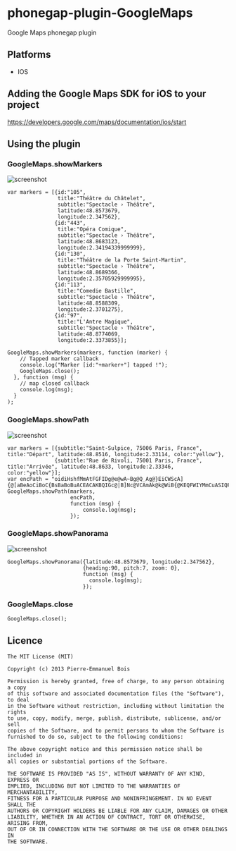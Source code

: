 phonegap-plugin-GoogleMaps
============================

Google Maps phonegap plugin

## Platforms ##

* IOS

## Adding the Google Maps SDK for iOS to your project ##

https://developers.google.com/maps/documentation/ios/start

## Using the plugin ##

### GoogleMaps.showMarkers ###
![screenshot](https://raw.github.com/pebois/phonegap-plugin-GoogleMaps/master/sample1.png)
```
var markers = [{id:"105",
                title:"Théâtre du Châtelet",
                subtitle:"Spectacle › Théâtre",
                latitude:48.8573679,
                longitude:2.347562},
               {id:"443", 
                title:"Opéra Comique",
                subtitle:"Spectacle › Théâtre",
                latitude:48.8683123,
                longitude:2.34194339999999},
               {id:"130", 
                title:"Théâtre de la Porte Saint-Martin",
                subtitle:"Spectacle › Théâtre",
                latitude:48.8689366,
                longitude:2.35705929999995},
               {id:"113",
                title:"Comedie Bastille",
                subtitle:"Spectacle › Théâtre",
                latitude:48.8588309,
                longitude:2.3701275},
               {id:"97",
                title:"L'Antre Magique",
                subtitle:"Spectacle › Théâtre",
                latitude:48.8774069,
                longitude:2.3373855}];

GoogleMaps.showMarkers(markers, function (marker) {
    // Tapped marker callback
    console.log("Marker [id:"+marker+"] tapped !");
    GoogleMaps.close();
  }, function (msg) {
    // map closed callback
    console.log(msg);
  }
);
```

### GoogleMaps.showPath ###
![screenshot](https://raw.github.com/pebois/phonegap-plugin-GoogleMaps/master/sample3.png)
```
var markers = [{subtitle:"Saint-Sulpice, 75006 Paris, France", title:"Départ", latitude:48.8516, longitude:2.33114, color:"yellow"},
               {subtitle:"Rue de Rivoli, 75001 Paris, France", title:"Arrivée", latitude:48.8633, longitude:2.33346, color:"yellow"}];
var encPath = "oidiHshfMmAtFGFIDg@e@wA~Bg@Q_Ag@}EiCWScA]{@[aBeAoCiBoC{BsBaBoBuACEACAKBQIGc@|B]Nc@VCAmAk@k@WiB{@KEQFWIYMmCuASIQFKNMHQBOAOIKMOk@G]_AqAU]m@[k@a@SSKb@_BdH";
GoogleMaps.showPath(markers,
                    encPath,
                    function (msg) {
                        console.log(msg);
                    });
```

### GoogleMaps.showPanorama ###
![screenshot](https://raw.github.com/pebois/phonegap-plugin-GoogleMaps/master/sample2.png)
```
GoogleMaps.showPanorama({latitude:48.8573679, longitude:2.347562},
                        {heading:90, pitch:7, zoom: 0},
                        function (msg) {
                          console.log(msg);
                        });
```

### GoogleMaps.close ###
```
GoogleMaps.close();
```

## Licence ##
```
The MIT License (MIT)

Copyright (c) 2013 Pierre-Emmanuel Bois

Permission is hereby granted, free of charge, to any person obtaining a copy
of this software and associated documentation files (the "Software"), to deal
in the Software without restriction, including without limitation the rights
to use, copy, modify, merge, publish, distribute, sublicense, and/or sell
copies of the Software, and to permit persons to whom the Software is
furnished to do so, subject to the following conditions:

The above copyright notice and this permission notice shall be included in
all copies or substantial portions of the Software.

THE SOFTWARE IS PROVIDED "AS IS", WITHOUT WARRANTY OF ANY KIND, EXPRESS OR
IMPLIED, INCLUDING BUT NOT LIMITED TO THE WARRANTIES OF MERCHANTABILITY,
FITNESS FOR A PARTICULAR PURPOSE AND NONINFRINGEMENT. IN NO EVENT SHALL THE
AUTHORS OR COPYRIGHT HOLDERS BE LIABLE FOR ANY CLAIM, DAMAGES OR OTHER
LIABILITY, WHETHER IN AN ACTION OF CONTRACT, TORT OR OTHERWISE, ARISING FROM,
OUT OF OR IN CONNECTION WITH THE SOFTWARE OR THE USE OR OTHER DEALINGS IN
THE SOFTWARE.
```
